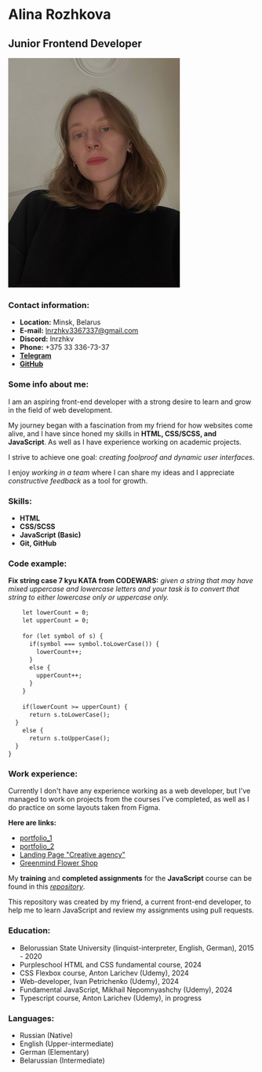 # Alina Rozhkova

## Junior Frontend Developer

![cv-photo](/photo_cv.jpg)

### __Contact information:__

- __Location:__ Minsk, Belarus
- __E-mail:__ <lnrzhkv3367337@gmail.com>
- __Discord:__ lnrzhkv
- __Phone:__ +375 33 336-73-37
- [__Telegram__](https://t.me/ln_rzhkv)
- [__GitHub__](https://github.com/lnrzhkv)

### __Some info about me:__

I am an aspiring front-end developer with a strong desire to learn and grow in the field of web development.

My journey began with a fascination from my friend for how websites come alive, and I have since honed my skills in __HTML, CSS/SCSS, and JavaScript__. As well as I have experience working on academic projects.

I strive to achieve one goal: *creating foolproof and dynamic user interfaces*.

I enjoy *working in a team* where I can share my ideas and I appreciate *constructive feedback* as a tool for growth.

### __Skills:__

- __HTML__
- __CSS/SCSS__
- __JavaScript (Basic)__
- __Git, GitHub__

### __Code example:__

__Fix string case 7 kyu KATA from CODEWARS:__ *given a string that may have mixed uppercase and lowercase letters and your task is to convert that string to either lowercase only or uppercase only.*

```function solve(s) {
    let lowerCount = 0;
    let upperCount = 0;
  
    for (let symbol of s) {
      if(symbol === symbol.toLowerCase()) {
        lowerCount++;
      } 
      else {
        upperCount++;
      }
    }
  
    if(lowerCount >= upperCount) {
      return s.toLowerCase();
  }
    else {
      return s.toUpperCase(); 
  }
}
```

### __Work experience:__

Currently I don't have any experience working as a web developer, but I've managed to work on projects from the courses I've completed, as well as I do practice on some layouts taken from Figma.

__Here are links:__

- [portfolio_1](https://github.com/lnrzhkv/portfolio-1)
- [portfolio_2](https://github.com/lnrzhkv/portfolio-2)
- [Landing Page "Creative agency"](https://github.com/lnrzhkv/landing-creative-agency)
- [Greenmind Flower Shop](https://github.com/lnrzhkv/greenmind)

My __training__ and __completed assignments__ for the __JavaScript__ course can be found in this [*repository*](https://github.com/PavelMelnik94/base-01).

This repository was created by my friend, a current front-end developer, to help me to learn JavaScript and review my assignments using pull requests.

### __Education:__

- Belorussian State University (linquist-interpreter, English, German), 2015 - 2020
- Purpleschool HTML and CSS fundamental course, 2024
- CSS Flexbox course, Anton Larichev (Udemy), 2024
- Web-developer, Ivan Petrichenko (Udemy), 2024
- Fundamental JavaScript, Mikhail Nepomnyashchy (Udemy), 2024
- Typescript course, Anton Larichev (Udemy), in progress

### __Languages:__

- Russian (Native)
- English (Upper-intermediate)
- German (Elementary)
- Belarussian (Intermediate)
